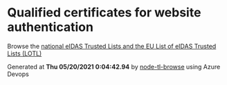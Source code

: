# Qualified certificates for website authentication 
 Browse the [national eIDAS Trusted Lists and the EU List of eIDAS Trusted Lists (LOTL)](https://webgate.ec.europa.eu/tl-browser/#/) 
 
 
Generated at **Thu 05/20/2021  0:04:42.94** by [node-tl-browse](https://github.com/ymedlop/node-tl-browser) using Azure Devops 
